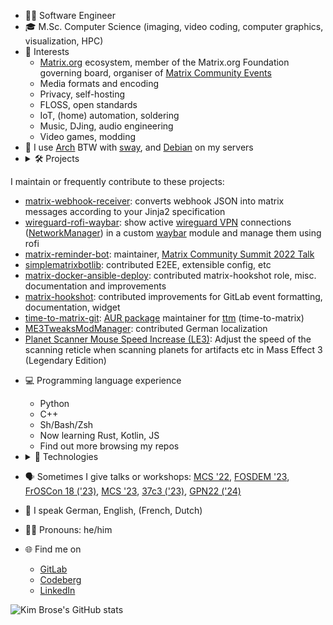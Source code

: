 - ‍🧑‍💻 Software Engineer
- 🎓 M.Sc. Computer Science (imaging, video coding, computer graphics, visualization, HPC)
- 🤔 Interests
  - [Matrix.org](https://matrix.org) ecosystem, member of the Matrix.org Foundation governing board, organiser of [Matrix Community Events](https://matrix.to/#/#community-events:matrix.org)
  - Media formats and encoding
  - Privacy, self-hosting
  - FLOSS, open standards
  - IoT, (home) automation, soldering
  - Music, DJing, audio engineering
  - Video games, modding
- 🐧 I use [Arch](https://archlinux.org) BTW with [sway](https://swaywm.org), and [Debian](https://www.debian.org) on my servers
- <details><summary>🛠 Projects</summary>

I maintain or frequently contribute to these projects:
  - [matrix-webhook-receiver](https://github.com/HarHarLinks/matrix-webhook-receiver): converts webhook JSON into matrix messages according to your Jinja2 specification
  - [wireguard-rofi-waybar](https://github.com/HarHarLinks/wireguard-rofi-waybar): show active [wireguard VPN](https://www.wireguard.com) connections ([NetworkManager](https://wiki.gnome.org/Projects/NetworkManager)) in a custom [waybar](https://github.com/Alexays/Waybar) module and manage them using rofi
  - [matrix-reminder-bot](https://github.com/anoadragon453/matrix-reminder-bot/): maintainer, [Matrix Community Summit 2022 Talk](https://cfp.summit2022.matrixmeetup.de/matrix-summit-conference-2022/talk/WTWWZ8/)
  - [simplematrixbotlib](https://codeberg.org/imbev/simplematrixbotlib/): contributed E2EE, extensible config, etc
  - [matrix-docker-ansible-deploy](https://github.com/spantaleev/matrix-docker-ansible-deploy): contributed matrix-hookshot role, misc. documentation and improvements
  - [matrix-hookshot](https://github.com/matrix-org/matrix-hookshot): contributed improvements for GitLab event formatting, documentation, widget
  - [time-to-matrix-git](https://aur.archlinux.org/packages/time-to-matrix-git): [AUR package](https://aur.archlinux.org) maintainer for [ttm](https://gitlab.com/etke.cc/ttm) (time-to-matrix)
  - [ME3TweaksModManager](https://github.com/ME3Tweaks/ME3TweaksModManager): contributed German localization
  - [Planet Scanner Mouse Speed Increase (LE3)](https://www.nexusmods.com/masseffectlegendaryedition/mods/747): Adjust the speed of the scanning reticle when scanning planets for artifacts etc in Mass Effect 3 (Legendary Edition)
  </details>

- 💻 Programming language experience
  - Python
  - C++
  - Sh/Bash/Zsh
  - Now learning Rust, Kotlin, JS
  - Find out more browsing my repos
- <details><summary>🧰 Technologies</summary>

  - Docker
  - Ansible
  - Kubernetes, Helm
  - Prometheus + Grafana
  - CI/CD
  - [Arduino](https://www.arduino.cc), [ESP8266](https://espressif.com/en/products/modules/esp8266), [Tasmota](https://github.com/arendst/tasmota)
  - [Home Assistant](https://www.home-assistant.io), MQTT
  - [Django](https://www.djangoproject.com), [Flask](https://flask.palletsprojects.com/en/2.2.x/), [FastAPI](https://fastapi.tiangolo.com)
  - REST, Webhooks
  - PyTorch, Torch-TensorRT, TensorFlow, SOL
  </details>
- 🗣️ Sometimes I give talks or workshops: [MCS '22](https://cfp.summit2022.matrixmeetup.de/matrix-summit-conference-2022/speaker/N9HLPK/), [FOSDEM '23](https://archive.fosdem.org/2023/schedule/event/widgets_sovereign_workplace_german_public_sector/), [FrOSCon 18 ('23)](https://programm.froscon.org/2023/speakers/1858.html), [MCS '23](https://summit2023.matrixmeetup.de/conference/speaker/EPXBEW/), [37c3 ('23)](https://events.ccc.de/congress/2023/hub/en/assembly/matrix/), [GPN22 ('24)](https://cfp.gulas.ch/gpn22/speaker/3CSDJA/)
- 💬 I speak German, English, (French, Dutch)
- 🧔‍♂️ Pronouns: he/him
- 🌐 Find me on
  - [GitLab](https://gitlab.com/HarHarLinks)
  - [Codeberg](https://codeberg.org/HarHarLinks)
  - [LinkedIn](https://www.linkedin.com/in/kim-sebastian-brose/)

![Kim Brose's GitHub stats](https://github-readme-stats.vercel.app/api?username=HarHarLinks&show_icons=true&count_private=true)
